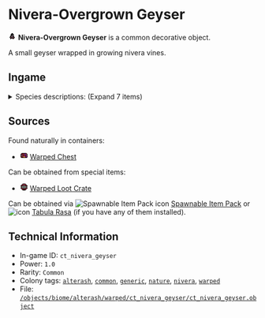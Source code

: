 # Nivera-Overgrown Geyser

<img src="https://raw.githubusercontent.com/Ceterai/Enternia/main/objects/biome/alterash/warped/ct_nivera_geyser/icon.png" alt="Nivera-Overgrown Geyser icon" loading="lazy" height="16px" width="auto" /> **Nivera-Overgrown Geyser** is a common decorative object.

A small geyser wrapped in growing nivera vines.

## Ingame

<details markdown="1"><summary>Species descriptions: (Expand 7 items)</summary>

- Alta: A natural geyser filled with wapred fumes. Or at least was. Not it's just overgrown with nivera.
- Apex: This small geyser doesn't seem to be active.
- Avian: There's no steam rising from this geyser, so I think it's inactive.
- Floran: Warpy plantss ssoak in power from this ssmall geysser. Floran wantss to sssmash it.
- Glitch: Confident. There's no indication this geyser will erupt.
- Human: Plants have crept all over this little geyser.
- Hylotl: This little geyser seems inert, but I should stay away just in case.

</details>

## Sources

Found naturally in containers:

- <img src="https://raw.githubusercontent.com/Ceterai/Enternia/main/objects/biome/alterash/warped/decorative/chest/icon.png" alt="Warped Chest icon" loading="lazy" height="16px" width="auto" /> [Warped Chest](https://ceterai.github.io/MyEnternia/Wiki/WarpedChest)

Can be obtained from special items:

- <img src="https://raw.githubusercontent.com/Ceterai/Enternia/main/items/active/alta/loot/biome/ct_warped_loot.png" alt="Warped Loot Crate icon" loading="lazy" height="16px" width="auto" /> [Warped Loot Crate](https://ceterai.github.io/MyEnternia/Wiki/WarpedLootCrate)

Can be obtained via <img src="https://raw.githubusercontent.com/Silverfeelin/Starbound-SpawnableItemPack/master/interface/sip/iconSmall.png" alt="Spawnable Item Pack icon" width="18" height="14"/> [Spawnable Item Pack](https://steamcommunity.com/sharedfiles/filedetails/?id=733665104) or <img src="https://steamuserimages-a.akamaihd.net/ugc/263843960696222713/3EC9A7C005541F7D577EBCB8C5736B4EFC9973D6/" alt="icon" width="8" height="12"/> [Tabula Rasa](https://community.playstarbound.com/resources/the-tabula-rasa.3222/) (if you have any of them installed).

## Technical Information

- In-game ID: `ct_nivera_geyser`
- Power: `1.0`
- Rarity: `Common`
- Colony tags: [`alterash`](https://ceterai.github.io/MyEnternia/Wiki/Tags/Alterash), [`common`](https://ceterai.github.io/MyEnternia/Wiki/Tags/Common), [`generic`](https://ceterai.github.io/MyEnternia/Wiki/Tags/Generic), [`nature`](https://ceterai.github.io/MyEnternia/Wiki/Tags/Nature), [`nivera`](https://ceterai.github.io/MyEnternia/Wiki/Tags/Nivera), [`warped`](https://ceterai.github.io/MyEnternia/Wiki/Tags/Warped)
- File: [`/objects/biome/alterash/warped/ct_nivera_geyser/ct_nivera_geyser.object`](https://github.com/Ceterai/Enternia/blob/main/objects/biome/alterash/warped/ct_nivera_geyser/ct_nivera_geyser.object)

